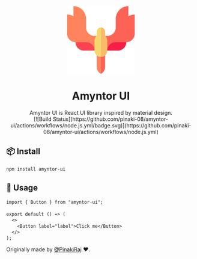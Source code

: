 <div align="center">
  <img height="180" src="./assets/icon.png">
  <h1>Amyntor UI</h1>
  Amyntor UI is React UI library inspired by material design.
  <div>
    [![Build Status](https://github.com/pinaki-08/amyntor-ui/actions/workflows/node.js.yml/badge.svg)](https://github.com/pinaki-08/amyntor-ui/actions/workflows/node.js.yml)
  </div>
</div>

## 📦 Install

```bash
npm install amyntor-ui
```

## 🔨 Usage

```tsx
import { Button } from "amyntor-ui";

export default () => (
  <>
    <Button label="label">Click me</Button>
  </>
);
```

Originally made by [@PinakiRaj][1] ❤️.

[1]: https://github.com/pinaki-08
